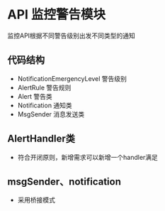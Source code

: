 # API 监控警告模块
监控API根据不同警告级别出发不同类型的通知
## 代码结构
 - NotificationEmergencyLevel 警告级别
 - AlertRule 警告规则
 - Alert 警告类
 - Notification 通知类
 - MsgSender 消息发送类

## AlertHandler类
- 符合开闭原则，新增需求可以新增一个handler满足

## msgSender、notification 
- 采用桥接模式
 
 
 